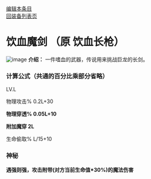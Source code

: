 [编辑本条目](https://github.com/GuguTown/Wiki/edit/main/equip/饮血魔剑.md)    
[回装备列表页](index.html) 
# 饮血魔剑 （原 饮血长枪）
![image](https://user-images.githubusercontent.com/35645329/193962406-2844556c-76ae-479a-8430-466d7a5ea608.png) **介绍：** 一件嗜血的武器，传说用来挑战巨龙的长剑。   
### 计算公式（共通的百分比乘部分省略）
LV.L   

物理攻击% 0.2L+30   

**物理穿透% 0.05L+10**   

**附加魔穿 2L**     

生命偷取% L/15+10   

### 神秘
**遇强则强，攻击附带(对方当前生命值\*30%)的魔法伤害**
